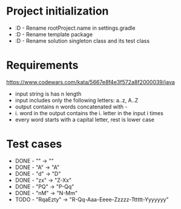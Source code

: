 # Project initialization
* :D - Rename rootProject.name in settings.gradle
* :D - Rename template package
* :D - Rename solution singleton class and its test class

# Requirements
https://www.codewars.com/kata/5667e8f4e3f572a8f2000039/java

- input string is has n length  
- input includes only the following letters: a..z, A..Z
- output contains n words concatenated with -
- i. word in the output contains the i. letter in the input i times
- every word starts with a capital letter, rest is lower case

# Test cases
- DONE - "" -> ""  
- DONE - "A" -> "A"
- DONE - "d" -> "D"
- DONE - "zx" -> "Z-Xx"
- DONE - "PQ" -> "P-Qq"
- DONE - "nM" -> "N-Mm"
- TODO - "RqaEzty" -> "R-Qq-Aaa-Eeee-Zzzzz-Tttttt-Yyyyyyy"
